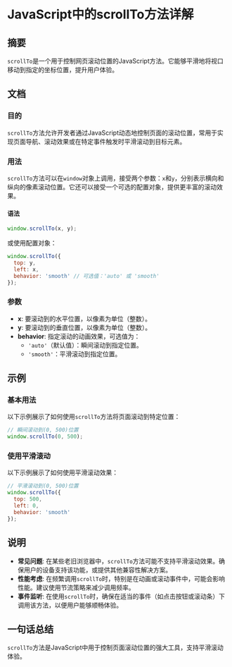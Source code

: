 <!--
Meta Description: # JavaScript中的scrollTo方法详解 ## 摘要 `scrollTo`是一个用于控制网页滚动位置的JavaScript方法。它能够平滑地将视口移动到指定的坐标位置，提升用户体验。 ## 文档 ### 目的 `scrollTo`方法允许开发者通过JavaScript动态地控制页面的滚动...
Meta Keywords: scrollto, window, javascript, smooth, 500
-->

# JavaScript中的scrollTo方法详解

## 摘要
`scrollTo`是一个用于控制网页滚动位置的JavaScript方法。它能够平滑地将视口移动到指定的坐标位置，提升用户体验。

## 文档
### 目的
`scrollTo`方法允许开发者通过JavaScript动态地控制页面的滚动位置，常用于实现页面导航、滚动效果或在特定事件触发时平滑滚动到目标元素。

### 用法
`scrollTo`方法可以在`window`对象上调用，接受两个参数：`x`和`y`，分别表示横向和纵向的像素滚动位置。它还可以接受一个可选的配置对象，提供更丰富的滚动效果。

#### 语法
```javascript
window.scrollTo(x, y);
```
或使用配置对象：
```javascript
window.scrollTo({
  top: y,
  left: x,
  behavior: 'smooth' // 可选值：'auto' 或 'smooth'
});
```

### 参数
- **x**: 要滚动到的水平位置，以像素为单位（整数）。
- **y**: 要滚动到的垂直位置，以像素为单位（整数）。
- **behavior**: 指定滚动的动画效果，可选值为：
  - `'auto'`（默认值）：瞬间滚动到指定位置。
  - `'smooth'`：平滑滚动到指定位置。

## 示例
### 基本用法
以下示例展示了如何使用`scrollTo`方法将页面滚动到特定位置：

```javascript
// 瞬间滚动到(0, 500)位置
window.scrollTo(0, 500);
```

### 使用平滑滚动
以下示例展示了如何使用平滑滚动效果：

```javascript
// 平滑滚动到(0, 500)位置
window.scrollTo({
  top: 500,
  left: 0,
  behavior: 'smooth'
});
```

## 说明
- **常见问题**: 在某些老旧浏览器中，`scrollTo`方法可能不支持平滑滚动效果。确保用户的设备支持该功能，或提供其他兼容性解决方案。
- **性能考虑**: 在频繁调用`scrollTo`时，特别是在动画或滚动事件中，可能会影响性能。建议使用节流策略来减少调用频率。
- **事件监听**: 在使用`scrollTo`时，确保在适当的事件（如点击按钮或滚动条）下调用该方法，以便用户能够顺畅体验。

## 一句话总结
`scrollTo`方法是JavaScript中用于控制页面滚动位置的强大工具，支持平滑滚动体验。